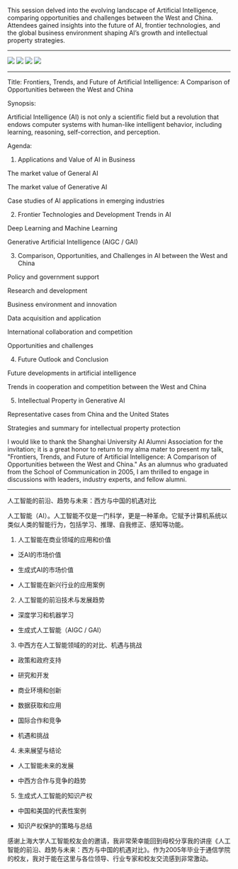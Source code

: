 
This session delved into the evolving landscape of Artificial Intelligence, comparing opportunities and challenges between the West and China. Attendees gained insights into the future of AI, frontier technologies, and the global business environment shaping AI’s growth and intellectual property strategies.

---

![](sn001.png)
![](sn002.jpg)
![](sn003.jpg)
![](sn004.png)

---

Title:
Frontiers, Trends, and Future of Artificial Intelligence: A Comparison of Opportunities between the West and China


Synopsis:

Artificial Intelligence (AI) is not only a scientific field but a revolution that endows computer systems with human-like intelligent behavior, including learning, reasoning, self-correction, and perception.

Agenda:

1. Applications and Value of AI in Business

The market value of General AI

The market value of Generative AI

Case studies of AI applications in emerging industries

2. Frontier Technologies and Development Trends in AI

Deep Learning and Machine Learning

Generative Artificial Intelligence (AIGC / GAI)

3. Comparison, Opportunities, and Challenges in AI between the West and China

Policy and government support

Research and development

Business environment and innovation

Data acquisition and application

International collaboration and competition

Opportunities and challenges

4. Future Outlook and Conclusion

Future developments in artificial intelligence

Trends in cooperation and competition between the West and China

5. Intellectual Property in Generative AI

Representative cases from China and the United States

Strategies and summary for intellectual property protection

I would like to thank the Shanghai University AI Alumni Association for the invitation; it is a great honor to return to my alma mater to present my talk, "Frontiers, Trends, and Future of Artificial Intelligence: A Comparison of Opportunities between the West and China." As an alumnus who graduated from the School of Communication in 2005, I am thrilled to engage in discussions with leaders, industry experts, and fellow alumni.

---

人工智能的前沿、趋势与未来：西方与中国的机遇对比


人工智能（AI）。人工智能不仅是一门科学，更是一种革命。它赋予计算机系统以类似人类的智能行为，包括学习、推理、自我修正、感知等功能。


1. 人工智能在商业领域的应用和价值 

* 泛AI的市场价值

* 生成式AI的市场价值

* 人工智能在新兴行业的应用案例

2. 人工智能的前沿技术与发展趋势 

* 深度学习和机器学习

* 生成式人工智能（AIGC / GAI）

3. 中西方在人工智能领域的的对比、机遇与挑战 

* 政策和政府支持

* 研究和开发

* 商业环境和创新

* 数据获取和应用

* 国际合作和竞争

* 机遇和挑战

4. 未来展望与结论 

* 人工智能未来的发展

* 中西方合作与竞争的趋势

5. 生成式人工智能的知识产权 

* 中国和美国的代表性案例

* 知识产权保护的策略与总结

感谢上海大学人工智能校友会的邀请，我非常荣幸能回到母校分享我的讲座《人工智能的前沿、趋势与未来：西方与中国的机遇对比》。作为2005年毕业于通信学院的校友，我对于能在这里与各位领导、行业专家和校友交流感到非常激动。
